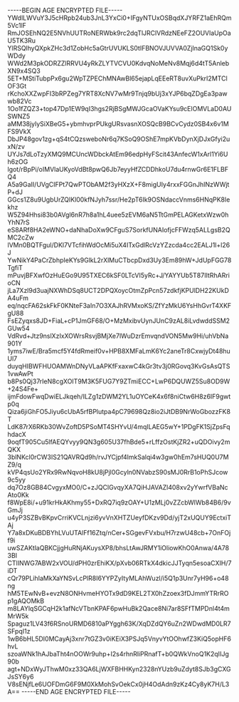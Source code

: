 -----BEGIN AGE ENCRYPTED FILE-----
YWdlLWVuY3J5cHRpb24ub3JnL3YxCi0+IFgyNTUxOSBqdXJYRFZ1aEhRQm5Vc1lF
RmJOSEhNQ2E5NVhUUTRoNERWbk9rc2dqTlJRClVRdzNEeFZ2OUVlaUpOaU5TK3Ru
YlRSQlhyQXpkZHc3d1ZobHc5aGtrUVUKLS0tIFBNOVJUVVA0ZjlnaGQ1Sk0yWDdy
WWd2M3pkODRZZlRRVU4yRkZLYTVCVU0KdvqNoMeNv8Mqj6d4tT5AnlebXN9x4SQ3
5ET+MStiTubpPx6gu2WpTZPEChMNAwBl65ejapLqEEeRT8uvXuPkrI2MTClOF3Gt
rKchoXXZwpFI3bRPZeg7YRT8XcNV7wMr9Tnjq9bUj3xYJP6bqZDgEa3pawwb82Vc
1Oo1fZQZ3+top47Dp1EW9qI3hgs2RjBSgMWJGcaOVaKYsu9cElOMVLaD0AUSWNZ5
aMM38jylySiXBeG5+ybmhvprPUkgURsvasnXOSQcB9BCvCydz0SB4x6v1MFS9VkX
DbJP48gov1zg+qS4tCQzsweboNr6q7KSoQ9OShE7mpKVbDynXjDJxGfyi2uxN/zv
UYJs7dLoTzyXMQ9MCUncWDbckAtEm96edpHyFScit43AnfecW1xArl1Yi6Uh6zOG
lgot/rBpPi/oIMVlaUKyoVdBt8pwQ6Jb7eyyHfZCDDhkoU7du4rnwGr6E1FLBFQ4
A5a9GaII/UVgCIFPt7QwPTObAM2f3yHXzX+F8migUIy4rxxFGGnJhINzWWjtP+dJ
GGcs1Z8u9UgbUrZQIKl00kfNJyh7ssr/He2pT6Ik9OSNdaccVnms6HNqPK8lekhz
W5Z94Hhsi83b0AVgl6nR7h8a1hL4uee5zEVM6aN5TtGmPELAGKetxWzw0hYhN7rS
eS8ARf8HA2eWNO+daNhaDoXw9CFguS7SorkfUNAIofjcFFWzq5ALLgsB2QMC2cZw
lVMn0BQTFgul/DKl7VTcfihWdOcMi5uX4ITxGdlRcVzYZzcda4cc2EALJ1l+l26J
YwNikY4PaCrZbhpIeKYs9GlkL2rXlMuCTbcpDxd3Uy3Em89hW+JdUpFGG78TgfiT
mPuvjBFXwfOzHuEGo9U95TXEC6kSF0LTcVI5yRc+J/YAYYUb5T87IItRhARrioCN
jLa7Xzl9d3uajNXWhDSq8UCT2DPQXoycOtmZpPcn57zdkfjKPUlDH22KUkDA4uFm
eq/nqcFA62skFkF0KNteF3aIn7O3XAJhRVMxoKS/ZfYzMkU6YsHhGvrT4XKFgU88
FsEZyqxs8JD+FiaL+cP1JmGF68/O+MzMxibvUynJUnC9zAL8iLvdwddSSM2GUw54
VdRvd+Jtz9nslXzIxXOWrsRsvjBMjXe7lWuDzrEmvqndVON5Mw9Hi/uhVbNa901Y
1yms7iwE/Bra5mcf5Y4fdRmeif0v+HPB8XMFaLmK6Yc2aneTr8CxwjyDt48huUl7
duyqHIBWFHUOAMWnDNyVLaAPKfFxaxwC4kGr3tv3j0RGovq3KvGsAsQTS1vwAwPt
b8Ps0Qj37rIeN8cgXOIT9M3K5FUG7Y9ZTmiECC+LwP6DQUWZ5Su8OD9W+24S4Fe+
ijmFdowFwqDwiELJkqeh/ILZg1zDWM2YL1uOYCeK4x6f8niCtw6H8z6IF9gwtp0q
Qiza6jiGhFO5Jiyu6cUbA5rfBPlutpa4pC79698Qz8io2iJtDB9NrWoGbozzFK8T
LdK87rX6RKb30WvZoftD5PSoMT4SHYvU/4mqILAEG5wY+1PDgFK1SjZpsFqhdacX
9oqfT905Cu5lfAEQYvyy9QN3g605U37fhBde5+rLffzOstKjZR2+uQDOivy2mQKX
3blNKcl0rCW3IS21QAVRQd9h/rvJYCjpf4lmkSalqi4w3gw0hEm7sHUQ0U7MZ9/q
kVP4qsUo2YRx9RwNqvoH8kU8jPjl0Gcyln0NVabzS90sMJ0RrB1oPhSJcow9c5yy
dq7Oz8GB84CvgyxMO0/C+zJQClGvqyXA7QiHJAVAZl408xv2yYwrfVBaNcAto0Kk
f8WpE8i/+u91krHkAKhmy55+DxRQ7iq9zOAY+U1zMLj0vZZcbWlWb84B6/9vGmJj
u4yP3SZBvBKpvCrriKVCLnjzi6yvVnXHTZUeyfDKzv9Dd/yjT2xUQUY9EctxiTAj
Y7a8xDKuBDBYhLVuUTAlFf16Ztq/nCer+SGgevFVxbu/H7rzwU48cb+7OnFOjf9i
uwSZAKtlaQBKCjjgHuRNjAKuysXP8/bhsLtAwJRMY1iOliowKhO0Anwa/4A783BI
CTlINWG7ABW2xVOU/dPH0zrEhiKX/pXvb06RTkX4dkicJJTyqn5esoaCXIH/7iDT
cQr79PLihIaMkXaYNSvLcPlR8I6YYPZyItyMLAhWuzl/i5Q1p3Unr7yH96+o48ng
hM5TEwNvB+evzN8ONHvmeHYOTx9dD9KEL2TX0hZzoex3fDJmmYTRrROp1gAQOMkB
m8LAYlqSGCqH2k1afNcVTbnKPAF6pwHuBk2Qace8Ni7ar8SFfTMPDnl4t4mMrW5k
Spaguz1LV43f6RSnoURMD6810aPYggh63K/XqDZdQY6uZn2WDwdMD0LR7SFpqI1z
1wB6bHL5DI0MCayAj3xnr7tGZ3v0iKEiX3PSJq5VnyvYtOOhwfZ3KiQ5opHF6hvL
szoaWNk1hAJbaTht4nOOWr9uhp+I2s4rhnRliPRnafT+b0QWkVnoQ1K2qIIJg90b
agt+NDxWyJThwM0xz33QA6LjWXFBHHKyn2328nYUzb9uZdyt8SJb3gCXGJsSY6y6
V8sENjfLe6UOFDmG6F9M0XkMohSvOekCx0jH4OdAdn9zKz4Cy8yK7H/L3A==
-----END AGE ENCRYPTED FILE-----
